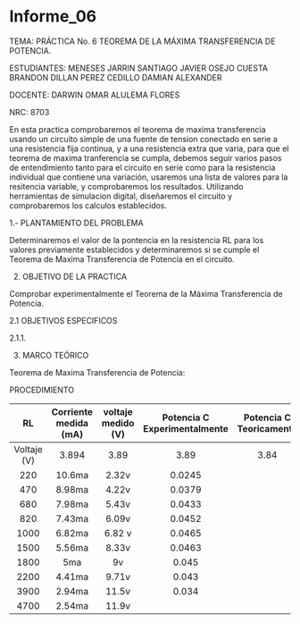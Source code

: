 # Informe_06

TEMA: PRÁCTICA No. 6 TEOREMA DE LA MÁXIMA TRANSFERENCIA DE POTENCIA.

ESTUDIANTES:  MENESES JARRIN SANTIAGO JAVIER OSEJO CUESTA BRANDON DILLAN PEREZ CEDILLO DAMIAN ALEXANDER 
    
DOCENTE: DARWIN OMAR ALULEMA FLORES 
 
NRC:  8703

En esta practica comprobaremos el teorema de maxima transferencia usando un circuito simple de una fuente de tension conectado en serie a una resistencia fija continua, y a una resistencia extra que varia, para que el teorema de maxima tranferencia se cumpla, debemos seguir varios pasos de entendimiento tanto para el circuito en serie como para la resistencia individual que contiene una variación, usaremos una lista de valores para la resitencia variable, y comprobaremos los resultados. Utilizando herramientas de simulacion digital, diseñaremos el circuito y comprobaremos los calculos establecidos.

1.- PLANTAMIENTO DEL PROBLEMA	

Determinaremos el valor de la pontencia en la resistencia RL para los valores previamente establecidos y determinaremos si se cumple el Teorema de Maxima Transferencia de Potencia en el circuito.

2. OBJETIVO DE LA PRACTICA

Comprobar experimentalmente el Teorema de la Máxima Transferencia de Potencia.

2.1 OBJETIVOS ESPECIFICOS

2.1.1. 

3. MARCO TEÓRICO

Teorema de Maxima Transferencia de Potencia:

PROCEDIMIENTO



|   RL   |Corriente medida (mA)| voltaje medido (V) |Potencia C Experimentalmente| Potencia C Teoricamente|
|:---: |  :---:  | :---:  | :---:   |:---:     |
|Voltaje (V)  | 3.894 | 3.89   | 3.89  | 3.84   |
|220 | 10.6ma | 2.32v| 0.0245|
|470 |  8.98ma | 4.22v| 0.0379|
|680 |  7.98ma  |5.43v|0.0433|
|820 |   7.43ma  | 6.09v|0.0452|
|1000  | 6.82ma | 6.82 v| 0.0465|
|1500 |   5.56ma | 8.33v|0.0463|
|1800    | 5ma  | 9v| 0.045|
|2200|  4.41ma| 9.71v|0.043|
|3900|  2.94ma|  11.5v|0.034|
|4700 |   2.54ma  | 11.9v |

